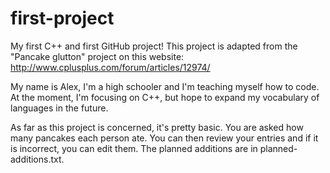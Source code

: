 # first-project
My first C++ and first GitHub project!
This project is adapted from the "Pancake glutton" project on this website: http://www.cplusplus.com/forum/articles/12974/

My name is Alex, I'm a high schooler and I'm teaching myself how to code. At the moment, I'm focusing on C++, but hope to expand my
vocabulary of languages in the future.

As far as this project is concerned, it's pretty basic. You are asked how many pancakes each person ate. You can then review your 
entries and if it is incorrect, you can edit them. The planned additions are in planned-additions.txt.
